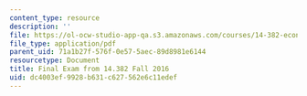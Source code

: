 ```yaml
---
content_type: resource
description: ''
file: https://ol-ocw-studio-app-qa.s3.amazonaws.com/courses/14-382-econometrics-spring-2017/dc4003ef9928b631c627562e6c11edef_MIT_14_382S17_ExamF16.pdf
file_type: application/pdf
parent_uid: 71a1b27f-576f-0e57-5aec-89d8981e6144
resourcetype: Document
title: Final Exam from 14.382 Fall 2016
uid: dc4003ef-9928-b631-c627-562e6c11edef
---
```

